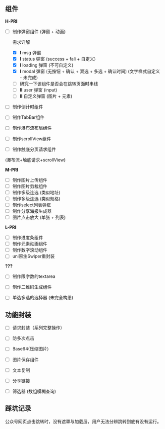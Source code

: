 ## 组件
**H-PRI**

- [ ] 制作弹窗组件 (弹窗 + 动画)

  需求详解
  - [x] **I** msg 弹窗
  - [x] **I** status 弹窗 (success + fali + 自定义)
  - [x] **I** loading 弹窗 (不可自定义)
  - [x] **I** modal 弹窗 (无按钮 + 确认 + 双选 + 多选 + 确认时间) (文字样式自定义 - 未完成)
  - [ ] 研究一下该组件是否会在跳转页面时串线
  - [ ] **II** user 弹窗 (input)
  - [ ] **II** 自定义弹窗 (图片 + 元素)

- [ ] 制作倒计时组件
- [ ] 制作TabBar组件
- [ ] 制作瀑布流布局组件
- [ ] 制作scrollView组件
- [ ] 制作触底分页请求组件

(瀑布流+触底请求+scrollView)

**M-PRI**

- [ ] 制作图片上传组件
- [ ] 制作图片剪裁组件
- [ ] 制作多级连选 (类似地址)
- [ ] 制作多级连选 (类似规格)
- [ ] 制作select列表弹框
- [ ] 制作分享海报生成器
- [ ] 图片点击放大 (单张 + 列表)

**L-PRI**

- [ ] 制作进度条组件
- [ ] 制作元素动画组件
- [ ] 制作数字滚动组件
- [ ] uni原生Swiper重封装

**???**
- [ ] 制作限字数的textarea
- [ ] 制作二维码生成组件
- [ ] 单选多选的选择器 (未完全构思)



## 功能封装
- [ ] 请求封装（系列完整操作）
- [ ] 防多次点击
- [ ] Base64(压缩图片)
- [ ] 图片保存组件
- [ ] 文本复制
- [ ] 分享链接
- [ ] 筛选器 (数组模糊查询)





## 踩坑记录

公众号网页点击跳转时，没有遮罩与加载层，用户无法分辨跳转到底有没有运行。